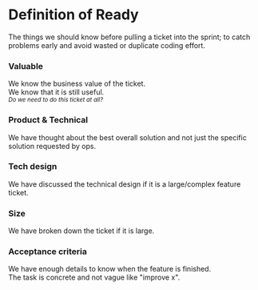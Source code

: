 # Definition of Ready

The things we should know before pulling a ticket into the sprint; to catch problems early and avoid wasted or duplicate coding effort.

### Valuable
We know the business value of the ticket.  
We know that it is still useful.  
<sub>*Do we need to do this ticket at all?*  </sub>  

### Product & Technical
We have thought about the best overall solution 
and not just the specific solution requested by ops.

### Tech design
We have discussed the technical design if it is a large/complex feature ticket.

### Size
We have broken down the ticket if it is large.  

### Acceptance criteria
We have enough details to know when the feature is finished.  
The task is concrete and not vague like "improve x".